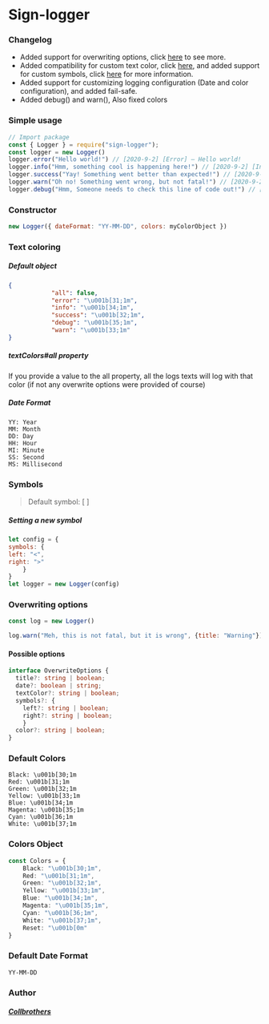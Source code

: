 # Sign-logger
### Changelog
* Added support for overwriting options, click [here](#overwriting-options) to see more.
* Added compatibility for custom text color, click [here](#text-coloring), and added support for custom symbols, click [here](#symbols) for more information.
* Added support for customizing logging configuration (Date and color configuration), and added fail-safe.
* Added debug() and warn(), Also fixed colors
### Simple usage
```js
// Import package
const { Logger } = require("sign-logger");
const logger = new Logger()
logger.error("Hello world!") // [2020-9-2] [Error] — Hello world!
logger.info("Hmm, something cool is happening here!") // [2020-9-2] [Info] — Hmm, something cool is happening here!
logger.success("Yay! Something went better than expected!") // [2020-9-2]  [Success] — Yay! Something went better than expected! 
logger.warn("Oh no! Something went wrong, but not fatal!") // [2020-9-2]  [Warn] — Oh no! Something went wrong, but not fatal!
logger.debug("Hmm, Someone needs to check this line of code out!") // [2020-9-2]  [Debug] — Hmm, Someone needsto check this line of code out!
``` 
### Constructor
```js
new Logger({ dateFormat: "YY-MM-DD", colors: myColorObject })
```
### Text coloring
##### Default object
```json
{
            "all": false,
            "error": "\u001b[31;1m",
            "info": "\u001b[34;1m",
            "success": "\u001b[32;1m",
            "debug": "\u001b[35;1m",
            "warn": "\u001b[33;1m"
}
```
##### textColors#all property
If you provide a value to the all property, all the logs texts will log with that color (if not any overwrite options were provided of course)</p>
##### Date Format
```
YY: Year
MM: Month
DD: Day
HH: Hour
MI: Minute
SS: Second
MS: Millisecond
```
### Symbols
> Default symbol: [ ]
##### Setting a new symbol
```js
let config = {
symbols: {
left: "<",
right: ">"
    }
}
let logger = new Logger(config)
```
### Overwriting options
```js
const log = new Logger()

log.warn("Meh, this is not fatal, but it is wrong", {title: "Warning"}) // [2020-9-2]  [Warning] — Meh, this is not fatal, but it is wrong
```
#### Possible options
```ts
interface OverwriteOptions {
  title?: string | boolean;
  date?: boolean | string;
  textColor?: string | boolean;
  symbols?: {
    left?: string | boolean;
    right?: string | boolean;
    }
  color?: string | boolean;
}
```
### Default Colors
```
Black: \u001b[30;1m
Red: \u001b[31;1m
Green: \u001b[32;1m
Yellow: \u001b[33;1m
Blue: \u001b[34;1m
Magenta: \u001b[35;1m
Cyan: \u001b[36;1m
White: \u001b[37;1m
```
### Colors Object
```ts
const Colors = {
    Black: "\u001b[30;1m",
    Red: "\u001b[31;1m",
    Green: "\u001b[32;1m",
    Yellow: "\u001b[33;1m",
    Blue: "\u001b[34;1m",
    Magenta: "\u001b[35;1m",
    Cyan: "\u001b[36;1m",
    White: "\u001b[37;1m",
    Reset: "\u001b[0m"
}
```
### Default Date Format
```
YY-MM-DD
```
### Author
##### [Collbrothers](https://github.com/Collbrothers)